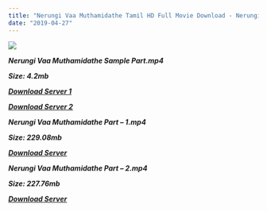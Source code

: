 ```yaml
---
title: "Nerungi Vaa Muthamidathe Tamil HD Full Movie Download - Nerungi Vaa Muthamidathe Tamil HD Movie Download"
date: "2019-04-27"
---
```


![](https://images.moviebuff.com/d42b18e6-f7c6-413c-bf72-cc4f2bd15447?w=1000)

**_Nerungi Vaa Muthamidathe Sample Part.mp4_**

**_Size: 4.2mb_**

**_[Download Server 1](http://dl2.tamilsrcg.xyz/load/2014/Nerungi{2c088f659142c0283fde3b45bf50b63be20aae7f704a2f0bf67686df6392cb2e}20Vaa{2c088f659142c0283fde3b45bf50b63be20aae7f704a2f0bf67686df6392cb2e}20Muthamidathe/Nerungi{2c088f659142c0283fde3b45bf50b63be20aae7f704a2f0bf67686df6392cb2e}20Vaa{2c088f659142c0283fde3b45bf50b63be20aae7f704a2f0bf67686df6392cb2e}20Muthamidathe{2c088f659142c0283fde3b45bf50b63be20aae7f704a2f0bf67686df6392cb2e}20(2014){2c088f659142c0283fde3b45bf50b63be20aae7f704a2f0bf67686df6392cb2e}20DvdRip{2c088f659142c0283fde3b45bf50b63be20aae7f704a2f0bf67686df6392cb2e}20HD{2c088f659142c0283fde3b45bf50b63be20aae7f704a2f0bf67686df6392cb2e}20Sample.mp4)_**

**_[Download Server 2](http://dl2.tamilsrcg.xyz/load/2014/Nerungi{2c088f659142c0283fde3b45bf50b63be20aae7f704a2f0bf67686df6392cb2e}20Vaa{2c088f659142c0283fde3b45bf50b63be20aae7f704a2f0bf67686df6392cb2e}20Muthamidathe/Nerungi{2c088f659142c0283fde3b45bf50b63be20aae7f704a2f0bf67686df6392cb2e}20Vaa{2c088f659142c0283fde3b45bf50b63be20aae7f704a2f0bf67686df6392cb2e}20Muthamidathe{2c088f659142c0283fde3b45bf50b63be20aae7f704a2f0bf67686df6392cb2e}20(2014){2c088f659142c0283fde3b45bf50b63be20aae7f704a2f0bf67686df6392cb2e}20DvdRip{2c088f659142c0283fde3b45bf50b63be20aae7f704a2f0bf67686df6392cb2e}20HD{2c088f659142c0283fde3b45bf50b63be20aae7f704a2f0bf67686df6392cb2e}20Sample.mp4)_**

**_Nerungi Vaa Muthamidathe Part – 1.mp4_**

**_Size: 229.08mb_**

**_[Download Server](http://dl2.tamilsrcg.xyz/load/2014/Nerungi{2c088f659142c0283fde3b45bf50b63be20aae7f704a2f0bf67686df6392cb2e}20Vaa{2c088f659142c0283fde3b45bf50b63be20aae7f704a2f0bf67686df6392cb2e}20Muthamidathe/Nerungi{2c088f659142c0283fde3b45bf50b63be20aae7f704a2f0bf67686df6392cb2e}20Vaa{2c088f659142c0283fde3b45bf50b63be20aae7f704a2f0bf67686df6392cb2e}20Muthamidathe{2c088f659142c0283fde3b45bf50b63be20aae7f704a2f0bf67686df6392cb2e}20(2014){2c088f659142c0283fde3b45bf50b63be20aae7f704a2f0bf67686df6392cb2e}20DvdRip{2c088f659142c0283fde3b45bf50b63be20aae7f704a2f0bf67686df6392cb2e}20HD{2c088f659142c0283fde3b45bf50b63be20aae7f704a2f0bf67686df6392cb2e}20Part{2c088f659142c0283fde3b45bf50b63be20aae7f704a2f0bf67686df6392cb2e}201.mp4)_** 

**_Nerungi Vaa Muthamidathe Part – 2.mp4_**

**_Size: 227.76mb_**

**_[Download Server](http://dl2.tamilsrcg.xyz/load/2014/Nerungi{2c088f659142c0283fde3b45bf50b63be20aae7f704a2f0bf67686df6392cb2e}20Vaa{2c088f659142c0283fde3b45bf50b63be20aae7f704a2f0bf67686df6392cb2e}20Muthamidathe/Nerungi{2c088f659142c0283fde3b45bf50b63be20aae7f704a2f0bf67686df6392cb2e}20Vaa{2c088f659142c0283fde3b45bf50b63be20aae7f704a2f0bf67686df6392cb2e}20Muthamidathe{2c088f659142c0283fde3b45bf50b63be20aae7f704a2f0bf67686df6392cb2e}20(2014){2c088f659142c0283fde3b45bf50b63be20aae7f704a2f0bf67686df6392cb2e}20DvdRip{2c088f659142c0283fde3b45bf50b63be20aae7f704a2f0bf67686df6392cb2e}20HD{2c088f659142c0283fde3b45bf50b63be20aae7f704a2f0bf67686df6392cb2e}20Part{2c088f659142c0283fde3b45bf50b63be20aae7f704a2f0bf67686df6392cb2e}202.mp4)_**
